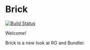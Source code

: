 # Brick

[![Build Status](https://travis-ci.org/brickrb/brick.svg?branch=master)](https://travis-ci.org/brickrb/brick)

Welcome!

Brick is a new look at RG and Bundler.
